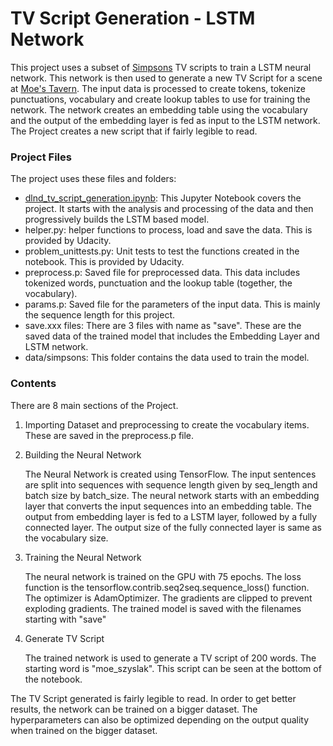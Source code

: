 # TV Script Generation - LSTM Network
This project uses a subset of [Simpsons](https://en.wikipedia.org/wiki/The_Simpsons) TV scripts to train a LSTM neural network. This network is then used to generate a new TV Script for a scene at [Moe's Tavern](https://simpsonswiki.com/wiki/Moe's_Tavern). The input data is processed to create tokens, tokenize punctuations, vocabulary and create lookup tables to use for training the network. The network creates an embedding table using the vocabulary and the output of the embedding layer is fed as input to the LSTM network. The Project creates a new script that if fairly legible to read.

### Project Files

The project uses these files and folders:

- [dlnd_tv_script_generation.ipynb](https://github.com/udaygoel/Deep-Learning-Udacity/blob/master/TV%20Script%20Generation%20-%20LSTM%20Network/dlnd_tv_script_generation.ipynb): This Jupyter Notebook covers the project. It starts with the analysis and processing of the data and then progressively builds the LSTM based model. 
- helper.py: helper functions to process, load and save the data. This is provided by Udacity.
- problem_unittests.py: Unit tests to test the functions created in the notebook. This is provided by Udacity.
- preprocess.p: Saved file for preprocessed data. This data includes tokenized words, punctuation and the lookup table (together, the vocabulary).
- params.p: Saved file for the parameters of the input data. This is mainly the sequence length for this project.
- save.xxx files: There are 3 files with name as "save". These are the saved data of the trained model that includes the Embedding Layer and LSTM network.
- data/simpsons: This folder contains the data used to train the model.

### Contents

There are 8 main sections of the Project.

1. Importing Dataset and preprocessing to create the vocabulary items. These are saved in the preprocess.p file.

2. Building the Neural Network

   The Neural Network is created using TensorFlow. The input sentences are split into sequences with sequence length given by seq_length and batch size by batch_size. The neural network starts with an embedding layer that converts the input sequences into an embedding table. The output from embedding layer is fed to a LSTM layer, followed by a fully connected layer. The output size of the fully connected layer is same as the vocabulary size.

4. Training the Neural Network

   The neural network is trained on the GPU with 75 epochs. The loss function is the tensorflow.contrib.seq2seq.sequence_loss() function. The optimizer is AdamOptimizer. The gradients are clipped to prevent exploding gradients. The trained model is saved with the filenames starting with "save"

5. Generate TV Script

   The trained network is used to generate a TV script of 200 words. The starting word is "moe_szyslak". This script can be seen at the bottom of the notebook.


The TV Script generated is fairly legible to read. In order to get better results, the network can be trained on a bigger dataset. The hyperparameters can also be optimized depending on the output quality when trained on the bigger dataset.
